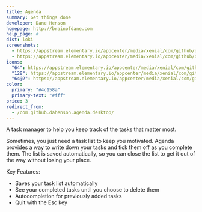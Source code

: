 ```yaml
---
title: Agenda
summary: Get things done
developer: Dane Henson
homepage: http://brainofdane.com
help_page: #
dist: loki
screenshots:
  - https://appstream.elementary.io/appcenter/media/xenial/com/github/dahenson.agenda/94DD4978BADDB95BAE597DCBAD9AED1D/screenshots/image-1_orig.png
  - https://appstream.elementary.io/appcenter/media/xenial/com/github/dahenson.agenda/94DD4978BADDB95BAE597DCBAD9AED1D/screenshots/image-2_orig.png
icons:
  "64": https://appstream.elementary.io/appcenter/media/xenial/com/github/dahenson.agenda/94DD4978BADDB95BAE597DCBAD9AED1D/icons/64x64/com.github.dahenson.agenda_com.github.dahenson.agenda.png
  "128": https://appstream.elementary.io/appcenter/media/xenial/com/github/dahenson.agenda/94DD4978BADDB95BAE597DCBAD9AED1D/icons/128x128/com.github.dahenson.agenda_com.github.dahenson.agenda.png
  "64@2": https://appstream.elementary.io/appcenter/media/xenial/com/github/dahenson.agenda/94DD4978BADDB95BAE597DCBAD9AED1D/icons/64x64@2/com.github.dahenson.agenda_com.github.dahenson.agenda.png
color:
  primary: "#4c158a"
  primary-text: "#fff"
price: 3
redirect_from:
  - /com.github.dahenson.agenda.desktop/
---
```


<p>A task manager to help you keep track of the tasks that matter most.</p>
<p>Sometimes, you just need a task list to keep you motivated. Agenda provides a way to write down your tasks and tick them off as you complete them. The list is saved automatically, so you can close the list to get it out of the way without losing your place.</p>
<p>Key Features:</p>
<ul>
  <li>Saves your task list automatically</li>
  <li>See your completed tasks until you choose to delete them</li>
  <li>Autocompletion for previously added tasks</li>
  <li>Quit with the Esc key</li>
</ul>